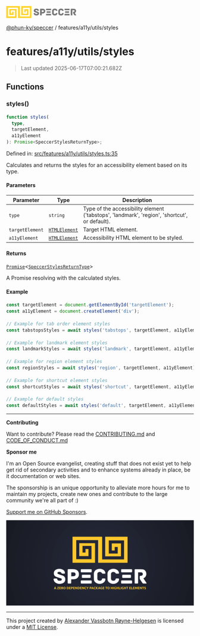 <div><img alt="SPECCER logo" src="https://raw.githubusercontent.com/phun-ky/speccer/main/public/logo-speccer-horizontal-colored-package.svg?raw=true" style="max-height:32px;"/></div>

[@phun-ky/speccer](../../../README.md) / features/a11y/utils/styles

# features/a11y/utils/styles

> Last updated 2025-06-17T07:00:21.682Z

## Functions

### styles()

```ts
function styles(
  type,
  targetElement,
  a11yElement
): Promise<SpeccerStylesReturnType>;
```

Defined in:
[src/features/a11y/utils/styles.ts:35](https://github.com/phun-ky/speccer/blob/main/src/features/a11y/utils/styles.ts#L35)

Calculates and returns the styles for an accessibility element based on its
type.

#### Parameters

| Parameter       | Type                                                                    | Description                                                                                   |
| --------------- | ----------------------------------------------------------------------- | --------------------------------------------------------------------------------------------- |
| `type`          | `string`                                                                | Type of the accessibility element ('tabstops', 'landmark', 'region', 'shortcut', or default). |
| `targetElement` | [`HTMLElement`](https://developer.mozilla.org/docs/Web/API/HTMLElement) | Target HTML element.                                                                          |
| `a11yElement`   | [`HTMLElement`](https://developer.mozilla.org/docs/Web/API/HTMLElement) | Accessibility HTML element to be styled.                                                      |

#### Returns

[`Promise`](https://developer.mozilla.org/docs/Web/JavaScript/Reference/Global_Objects/Promise)<[`SpeccerStylesReturnType`](../../../types/styles.md#speccerstylesreturntype)>

A Promise resolving with the calculated styles.

#### Example

```ts
const targetElement = document.getElementById('targetElement');
const a11yElement = document.createElement('div');

// Example for tab order element styles
const tabstopsStyles = await styles('tabstops', targetElement, a11yElement);

// Example for landmark element styles
const landmarkStyles = await styles('landmark', targetElement, a11yElement);

// Example for region element styles
const regionStyles = await styles('region', targetElement, a11yElement);

// Example for shortcut element styles
const shortcutStyles = await styles('shortcut', targetElement, a11yElement);

// Example for default styles
const defaultStyles = await styles('default', targetElement, a11yElement);
```

---

**Contributing**

Want to contribute? Please read the
[CONTRIBUTING.md](https://github.com/phun-ky/speccer/blob/main/CONTRIBUTING.md)
and
[CODE_OF_CONDUCT.md](https://github.com/phun-ky/speccer/blob/main/CODE_OF_CONDUCT.md)

**Sponsor me**

I'm an Open Source evangelist, creating stuff that does not exist yet to help
get rid of secondary activities and to enhance systems already in place, be it
documentation or web sites.

The sponsorship is an unique opportunity to alleviate more hours for me to
maintain my projects, create new ones and contribute to the large community
we're all part of :)

[Support me on GitHub Sponsors](https://github.com/sponsors/phun-ky).

![Speccer banner, with logo and slogan: A zero dependency package to annotate or highlight elements](https://github.com/phun-ky/speccer/blob/main/public/speccer-banner.png?raw=true)

---

This project created by [Alexander Vassbotn Røyne-Helgesen](http://phun-ky.net)
is licensed under a [MIT License](https://choosealicense.com/licenses/mit/).
